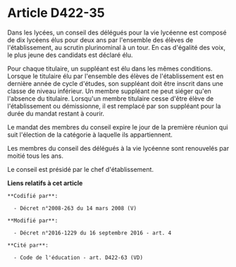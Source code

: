 # Article D422-35

Dans les lycées, un conseil des délégués pour la vie lycéenne est composé de dix lycéens élus pour deux ans par l'ensemble
des élèves de l'établissement, au scrutin plurinominal à un tour. En cas d'égalité des voix, le plus jeune des candidats est
déclaré élu.

Pour chaque titulaire, un suppléant est élu dans les mêmes conditions. Lorsque le titulaire élu par l'ensemble des élèves de
l'établissement est en dernière année de cycle d'études, son suppléant doit être inscrit dans une classe de niveau inférieur.
Un membre suppléant ne peut siéger qu'en l'absence du titulaire. Lorsqu'un membre titulaire cesse d'être élève de
l'établissement ou démissionne, il est remplacé par son suppléant pour la durée du mandat restant à courir.

Le mandat des membres du conseil expire le jour de la première réunion qui suit l'élection de la catégorie à laquelle ils
appartiennent.

Les membres du conseil des délégués à la vie lycéenne sont renouvelés par moitié tous les ans. 

Le conseil est présidé par le chef d'établissement.

**Liens relatifs à cet article**

	**Codifié par**:

	  - Décret n°2008-263 du 14 mars 2008 (V)

	**Modifié par**:

	  - Décret n°2016-1229 du 16 septembre 2016 - art. 4

	**Cité par**:

	  - Code de l'éducation - art. D422-63 (VD)
